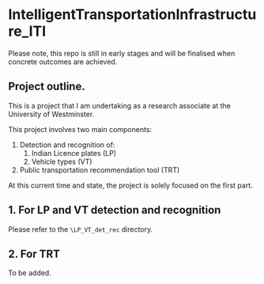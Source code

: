 # IntelligentTransportationInfrastructure_ITI

Please note, this repo is still in early stages and will be finalised when concrete outcomes are achieved.

## Project outline.

This is a project that I am undertaking as a research associate at the University of Westminster.

This project involves two main components:

1. Detection and recognition of:
    1. Indian Licence plates (LP)
    1. Vehicle types (VT)
1. Public transportation recommendation tool (TRT)

At this current time and state, the project is solely focused on the first part.



## 1. For LP and VT detection and recognition

Please refer to the `\LP_VT_det_rec` directory.


## 2. For TRT

To be added.